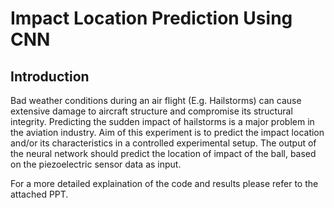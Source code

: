 # Impact Location Prediction Using CNN

## Introduction

Bad weather conditions during an air flight (E.g. Hailstorms) can cause extensive damage to aircraft structure and compromise its structural integrity. Predicting the sudden impact of hailstorms is a major problem in the aviation industry. Aim of this experiment is to predict the impact location and/or its characteristics in a controlled experimental setup. The output of the neural network should predict the location of impact of the ball, based on the piezoelectric sensor data as input.

For a more detailed explaination of the code and results please refer to the attached PPT. 



